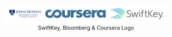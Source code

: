 <center>

<figure>
<img src="logos.png" alt="SwiftKey, Bloomberg &amp; Coursera Logo" />
<figcaption aria-hidden="true">SwiftKey, Bloomberg &amp; Coursera
Logo</figcaption>
</figure>

</center>
